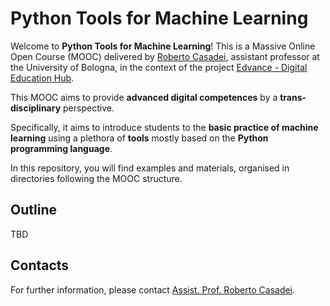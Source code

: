 # Python Tools for Machine Learning

Welcome to **Python Tools for Machine Learning**! This is a Massive Online Open Course (MOOC) delivered by [Roberto Casadei](https://www.unibo.it/sitoweb/roby.casadei/en), assistant professor at the University of Bologna, in the context of the project [Edvance - Digital Education Hub](https://www.edvance.it/).

This MOOC aims to provide **advanced digital competences** by a **trans-disciplinary** perspective. 

Specifically, it aims to introduce students to the **basic practice of machine learning** using a plethora of **tools** mostly based on the **Python programming language**.

In this repository, you will find examples and materials, organised in directories following the MOOC structure.

## Outline

TBD

## Contacts

For further information, please contact [Assist. Prof. Roberto Casadei](https://www.unibo.it/sitoweb/roby.casadei/en).